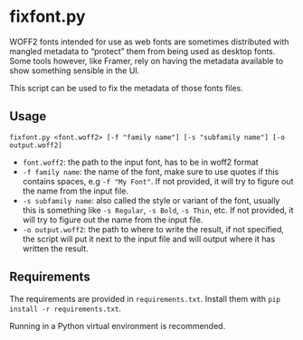 # fixfont.py

WOFF2 fonts intended for use as web fonts are sometimes distributed with
mangled metadata to “protect” them from being used as desktop fonts. Some tools
however, like Framer, rely on having the metadata available to show something
sensible in the UI.

This script can be used to fix the metadata of those fonts files.

## Usage

```
fixfont.py <font.woff2> [-f "family name"] [-s "subfamily name"] [-o output.woff2]
```

- `font.woff2`: the path to the input font, has to be in woff2 format
- `-f family name`: the name of the font, make sure to use quotes if this contains spaces, e.g `-f "My Font"`. If not provided, it will try to figure out the name from the input file.
- `-s subfamily name`: also called the style or variant of the font, usually this is something like `-s Regular`, `-s Bold`, `-s Thin`, etc. If not provided, it will try to figure out the name from the input file.
- `-o output.woff2`: the path to where to write the result, if not specified, the script will put it next to the input file and will output where it has written the result.

## Requirements

The requirements are provided in `requirements.txt`. Install them with `pip install -r requirements.txt`.

Running in a Python virtual environment is recommended.
